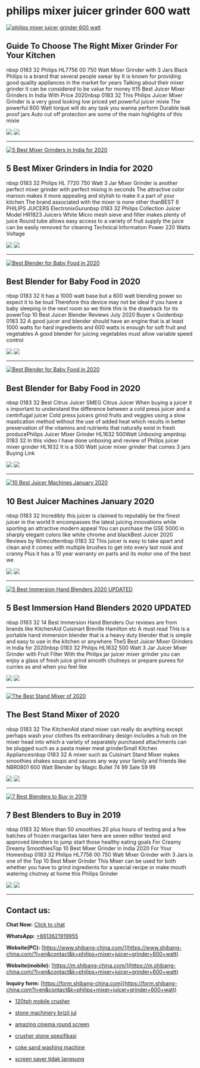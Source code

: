 # philips mixer juicer grinder 600 watt

<a href="https://swt.shibang-china.com/?l=en&img&k=philips+mixer+juicer+grinder+600+watt" target="_blank">![philips mixer juicer grinder 600 watt](http://static.shibang-china.com/all-800x300/1253.jpg)</a>

## Guide To Choose The Right Mixer Grinder For Your Kitchen
nbsp 0183 32 Philips HL7756 00 750 Watt Mixer Grinder with 3 Jars Black Philips is a brand that several people swear by It is known for providing good quality appliances in the market for years Talking about their mixer grinder it can be considered to be value for money It15 Best Juicer Mixer Grinders In India With Price 2020nbsp 0183 32 This Philips Juicer Mixer Grinder is a very good looking low priced yet powerful juicer mixie The powerful 600 Watt torque will do any task you wanna perform Durable leak proof jars Auto cut off protection are some of the main highlights of this mixie


<a href="https://whatsapp.shibangsoft.com/WhatsApp.php" target="_blank" title="WhatsApp">![](http://static.shibang-china.com/icon/whatsapp.png)</a> <a href="https://swt.shibang-china.com/?l=en&icon&k=philips+mixer+juicer+grinder+600+watt" target="_blank">![](http://static.shibang-china.com/icon/chat-en.png)</a>

---

<a href="https://swt.shibang-china.com/?l=en&img&k=philips+mixer+juicer+grinder+600+watt" target="_blank">![5 Best Mixer Grinders in India for 2020](http://static.shibang-china.com/all-800x300/774.jpg)</a>

## 5 Best Mixer Grinders in India for 2020
nbsp 0183 32 Philips HL 7720 750 Watt 3 Jar Mixer Grinder is another perfect mixer grinder with perfect mixing in seconds The attractive color maroon makes it more appealing and stylish to make it a part of your kitchen The brand associated with the mixer is none other thanBEST 6 PHILIPS JUICERS ElectronixGurunbsp 0183 32 Philips Collection Juicer Model HR1823 Juicers White Micro mesh sieve and filter makes plenty of juice Round tube allows easy access to a variety of fruit supply the juice can be easily removed for cleaning Technical Information Power 220 Watts Voltage


<a href="https://whatsapp.shibangsoft.com/WhatsApp.php" target="_blank" title="WhatsApp">![](http://static.shibang-china.com/icon/whatsapp.png)</a> <a href="https://swt.shibang-china.com/?l=en&icon&k=philips+mixer+juicer+grinder+600+watt" target="_blank">![](http://static.shibang-china.com/icon/chat-en.png)</a>

---

<a href="https://swt.shibang-china.com/?l=en&img&k=philips+mixer+juicer+grinder+600+watt" target="_blank">![Best Blender for Baby Food in 2020](http://static.shibang-china.com/all-800x300/1442.jpg)</a>

## Best Blender for Baby Food in 2020
nbsp 0183 32 It has a 1000 watt base but a 600 watt blending power so expect it to be loud Therefore this device may not be ideal if you have a baby sleeping in the next room so we think this is the drawback for its powerTop 10 Best Juicer Blender Reviews July 2020 Buyer s Guidenbsp 0183 32 A good juicer and blender should have an engine that is at least 1000 watts for hard ingredients and 600 watts is enough for soft fruit and vegetables A good blender for juicing vegetables must allow variable speed control


<a href="https://whatsapp.shibangsoft.com/WhatsApp.php" target="_blank" title="WhatsApp">![](http://static.shibang-china.com/icon/whatsapp.png)</a> <a href="https://swt.shibang-china.com/?l=en&icon&k=philips+mixer+juicer+grinder+600+watt" target="_blank">![](http://static.shibang-china.com/icon/chat-en.png)</a>

---

<a href="https://swt.shibang-china.com/?l=en&img&k=philips+mixer+juicer+grinder+600+watt" target="_blank">![Best Blender for Baby Food in 2020](http://static.shibang-china.com/all-800x300/1411.jpg)</a>

## Best Blender for Baby Food in 2020
nbsp 0183 32 Best Citrus Juicer SMEG Citrus Juicer When buying a juicer it s important to understand the difference between a cold press juicer and a centrifugal juicer Cold press juicers grind fruits and veggies using a slow mastication method without the use of added heat which results in better preservation of the vitamins and nutrients that naturally exist in fresh producePhilips Juicer Mixer Grinder HL1632 500Watt Unboxing ampnbsp 0183 32 In this video I have done unboxing and review of Philips juicer mixer grinder HL1632 It is a 500 Watt juicer mixer grinder that comes 3 jars Buying Link


<a href="https://whatsapp.shibangsoft.com/WhatsApp.php" target="_blank" title="WhatsApp">![](http://static.shibang-china.com/icon/whatsapp.png)</a> <a href="https://swt.shibang-china.com/?l=en&icon&k=philips+mixer+juicer+grinder+600+watt" target="_blank">![](http://static.shibang-china.com/icon/chat-en.png)</a>

---

<a href="https://swt.shibang-china.com/?l=en&img&k=philips+mixer+juicer+grinder+600+watt" target="_blank">![10 Best Juicer Machines January 2020](http://static.shibang-china.com/all-800x300/626.jpg)</a>

## 10 Best Juicer Machines January 2020
nbsp 0183 32 Incredibly this juicer is claimed to reputably be the finest juicer in the world It encompasses the latest juicing innovations while sporting an attractive modern appeal You can purchase the GSE 5000 in sharply elegant colors like white chrome and blackBest Juicer 2020 Reviews by Wirecutternbsp 0183 32 This juicer is easy to take apart and clean and it comes with multiple brushes to get into every last nook and cranny Plus it has a 10 year warranty on parts and its motor one of the best we


<a href="https://whatsapp.shibangsoft.com/WhatsApp.php" target="_blank" title="WhatsApp">![](http://static.shibang-china.com/icon/whatsapp.png)</a> <a href="https://swt.shibang-china.com/?l=en&icon&k=philips+mixer+juicer+grinder+600+watt" target="_blank">![](http://static.shibang-china.com/icon/chat-en.png)</a>

---

<a href="https://swt.shibang-china.com/?l=en&img&k=philips+mixer+juicer+grinder+600+watt" target="_blank">![5 Best Immersion Hand Blenders 2020 UPDATED](http://static.shibang-china.com/all-800x300/1466.jpg)</a>

## 5 Best Immersion Hand Blenders 2020 UPDATED
nbsp 0183 32 14 Best Immersion Hand Blenders Our reviews are from brands like KitchenAid Cuisinart Breville Hamilton etc A must read This is a portable hand immersion blender that is a heavy duty blender that is simple and easy to use in the kitchen or anywhere The5 Best Juicer Mixer Grinders in India for 2020nbsp 0183 32 Philips HL1632 500 Watt 3 Jar Juicer Mixer Grinder with Fruit Filter With the Philips jar juicer mixer grinder you can enjoy a glass of fresh juice grind smooth chutneys or prepare purees for curries as and when you feel like


<a href="https://whatsapp.shibangsoft.com/WhatsApp.php" target="_blank" title="WhatsApp">![](http://static.shibang-china.com/icon/whatsapp.png)</a> <a href="https://swt.shibang-china.com/?l=en&icon&k=philips+mixer+juicer+grinder+600+watt" target="_blank">![](http://static.shibang-china.com/icon/chat-en.png)</a>

---

<a href="https://swt.shibang-china.com/?l=en&img&k=philips+mixer+juicer+grinder+600+watt" target="_blank">![The Best Stand Mixer of 2020](http://static.shibang-china.com/all-800x300/21.jpg)</a>

## The Best Stand Mixer of 2020
nbsp 0183 32 The KitchenAid stand mixer can really do anything except perhaps wash your clothes Its extraordinary design includes a hub on the mixer head into which a variety of separately purchased attachments can be plugged such as a pasta maker meat grinderSmall Kitchen Appliancesnbsp 0183 32 A mixer such as Cuisinart Stand Mixer makes smoothies shakes soups and sauces any way your family and friends like NBR0801 600 Watt Blender by Magic Bullet 74 99 Sale 59 99


<a href="https://whatsapp.shibangsoft.com/WhatsApp.php" target="_blank" title="WhatsApp">![](http://static.shibang-china.com/icon/whatsapp.png)</a> <a href="https://swt.shibang-china.com/?l=en&icon&k=philips+mixer+juicer+grinder+600+watt" target="_blank">![](http://static.shibang-china.com/icon/chat-en.png)</a>

---

<a href="https://swt.shibang-china.com/?l=en&img&k=philips+mixer+juicer+grinder+600+watt" target="_blank">![7 Best Blenders to Buy in 2019](http://static.shibang-china.com/all-800x300/130.jpg)</a>

## 7 Best Blenders to Buy in 2019
nbsp 0183 32 More than 50 smoothies 20 plus hours of testing and a few batches of frozen margaritas later here are seven editor tested and approved blenders to jump start those healthy eating goals For Creamy Dreamy SmoothiesTop 10 Best Mixer Grinder in India 2020 For Your Homenbsp 0183 32 Philips HL7756 00 750 Watt Mixer Grinder with 3 Jars is one of the Top 10 Best Mixer Grinder This Mixer can be used for both whether you have to grind ingredients for a special recipe or make mouth watering chutney at home this Philips Grinder


<a href="https://whatsapp.shibangsoft.com/WhatsApp.php" target="_blank" title="WhatsApp">![](http://static.shibang-china.com/icon/whatsapp.png)</a> <a href="https://swt.shibang-china.com/?l=en&icon&k=philips+mixer+juicer+grinder+600+watt" target="_blank">![](http://static.shibang-china.com/icon/chat-en.png)</a>

---
## Contact us:

**Chat Now:** [Click to chat](https://swt.shibang-china.com?l=en&contact&k=philips+mixer+juicer+grinder+600+watt)

**WhatsApp:**  [+8613621919955](https://whatsapp.shibangsoft.com/WhatsApp.php)

**Website(PC):** [https://www.shibang-china.com/](https://www.shibang-china.com/?l=en&contact&k=philips+mixer+juicer+grinder+600+watt)

**Website(mobile):** [https://m.shibang-china.com/](https://m.shibang-china.com/?l=en&contact&k=philips+mixer+juicer+grinder+600+watt)

**Inquiry form:** [https://form.shibang-china.com](https://form.shibang-china.com?l=en&contact&k=philips+mixer+juicer+grinder+600+watt)

* [120tph mobile crusher](../166/120tph%20mobile%20crusher.md)

* [stone machinery brizil jul](../164/stone%20machinery%20brizil%20jul.md)

* [amazing cinema round screen](../162/amazing%20cinema%20round%20screen.md)

* [crusher stone spesifikasi](../170/crusher%20stone%20spesifikasi.md)

* [coke sand washing machine](../163/coke%20sand%20washing%20machine.md)

* [screen saver tidak langsung](../161/screen%20saver%20tidak%20langsung.md)